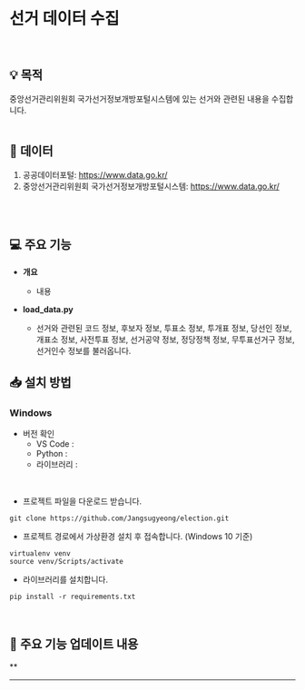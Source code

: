 # 선거 데이터 수집
<br/>

## 💡 목적
중앙선거관리위원회 국가선거정보개방포털시스템에 있는 선거와 관련된 내용을 수집합니다.
<br/>
<br/>

## 📁 데이터
1. 공공데이터포털: <https://www.data.go.kr/> <br/>
2. 중앙선거관리위원회 국가선거정보개방포털시스템: <https://www.data.go.kr/>
<br/>
<br/>

## 💻 주요 기능

- **개요**
  - 내용

- **load_data.py**
  - 선거와 관련된 코드 정보, 후보자 정보, 투표소 정보, 투개표 정보, 당선인 정보, 개표소 정보, 사전투표 정보, 선거공약 정보, 정당정책 정보, 무투표선거구 정보, 선거인수 정보를 불러옵니다.

## 📥 설치 방법

### Windows
- 버전 확인
  - VS Code : 
  - Python : 
  - 라이브러리 : 
</br>

- 프로젝트 파일을 다운로드 받습니다.
```
git clone https://github.com/Jangsugyeong/election.git
```
- 프로젝트 경로에서 가상환경 설치 후 접속합니다. (Windows 10 기준)
```
virtualenv venv
source venv/Scripts/activate
```
- 라이브러리를 설치합니다.
```
pip install -r requirements.txt
```
<br/>

## 📅 주요 기능 업데이트 내용 <br/>
**

---
